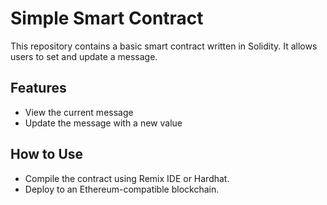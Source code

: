 # Simple Smart Contract

This repository contains a basic smart contract written in Solidity. It allows users to set and update a message.

## Features
- View the current message
- Update the message with a new value

## How to Use
- Compile the contract using Remix IDE or Hardhat.
- Deploy to an Ethereum-compatible blockchain.
